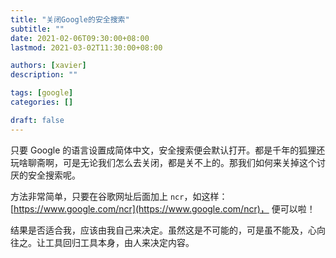 ```yaml
---
title: "关闭Google的安全搜索"
subtitle: ""
date: 2021-02-06T09:30:00+08:00
lastmod: 2021-03-02T11:30:00+08:00

authors: [xavier]
description: ""

tags: [google]
categories: []

draft: false
---
```


只要 Google 的语言设置成简体中文，安全搜索便会默认打开。都是千年的狐狸还玩啥聊斋啊，可是无论我们怎么去关闭，都是关不上的。那我们如何来关掉这个讨厌的安全搜索呢。

<!--more-->

方法非常简单，只要在谷歌网址后面加上 `ncr`，如这样： [https://www.google.com/ncr](https://www.google.com/ncr)， 便可以啦！

结果是否适合我，应该由我自己来决定。虽然这是不可能的，可是虽不能及，心向往之。让工具回归工具本身，由人来决定内容。
